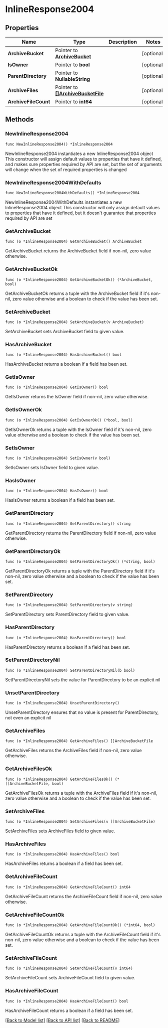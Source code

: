 # InlineResponse2004

## Properties

Name | Type | Description | Notes
------------ | ------------- | ------------- | -------------
**ArchiveBucket** | Pointer to [**ArchiveBucket**](archiveBucket.md) |  | [optional] 
**IsOwner** | Pointer to **bool** |  | [optional] 
**ParentDirectory** | Pointer to **NullableString** |  | [optional] 
**ArchiveFiles** | Pointer to [**[]ArchiveBucketFile**](ArchiveBucketFile.md) |  | [optional] 
**ArchiveFileCount** | Pointer to **int64** |  | [optional] 

## Methods

### NewInlineResponse2004

`func NewInlineResponse2004() *InlineResponse2004`

NewInlineResponse2004 instantiates a new InlineResponse2004 object
This constructor will assign default values to properties that have it defined,
and makes sure properties required by API are set, but the set of arguments
will change when the set of required properties is changed

### NewInlineResponse2004WithDefaults

`func NewInlineResponse2004WithDefaults() *InlineResponse2004`

NewInlineResponse2004WithDefaults instantiates a new InlineResponse2004 object
This constructor will only assign default values to properties that have it defined,
but it doesn't guarantee that properties required by API are set

### GetArchiveBucket

`func (o *InlineResponse2004) GetArchiveBucket() ArchiveBucket`

GetArchiveBucket returns the ArchiveBucket field if non-nil, zero value otherwise.

### GetArchiveBucketOk

`func (o *InlineResponse2004) GetArchiveBucketOk() (*ArchiveBucket, bool)`

GetArchiveBucketOk returns a tuple with the ArchiveBucket field if it's non-nil, zero value otherwise
and a boolean to check if the value has been set.

### SetArchiveBucket

`func (o *InlineResponse2004) SetArchiveBucket(v ArchiveBucket)`

SetArchiveBucket sets ArchiveBucket field to given value.

### HasArchiveBucket

`func (o *InlineResponse2004) HasArchiveBucket() bool`

HasArchiveBucket returns a boolean if a field has been set.

### GetIsOwner

`func (o *InlineResponse2004) GetIsOwner() bool`

GetIsOwner returns the IsOwner field if non-nil, zero value otherwise.

### GetIsOwnerOk

`func (o *InlineResponse2004) GetIsOwnerOk() (*bool, bool)`

GetIsOwnerOk returns a tuple with the IsOwner field if it's non-nil, zero value otherwise
and a boolean to check if the value has been set.

### SetIsOwner

`func (o *InlineResponse2004) SetIsOwner(v bool)`

SetIsOwner sets IsOwner field to given value.

### HasIsOwner

`func (o *InlineResponse2004) HasIsOwner() bool`

HasIsOwner returns a boolean if a field has been set.

### GetParentDirectory

`func (o *InlineResponse2004) GetParentDirectory() string`

GetParentDirectory returns the ParentDirectory field if non-nil, zero value otherwise.

### GetParentDirectoryOk

`func (o *InlineResponse2004) GetParentDirectoryOk() (*string, bool)`

GetParentDirectoryOk returns a tuple with the ParentDirectory field if it's non-nil, zero value otherwise
and a boolean to check if the value has been set.

### SetParentDirectory

`func (o *InlineResponse2004) SetParentDirectory(v string)`

SetParentDirectory sets ParentDirectory field to given value.

### HasParentDirectory

`func (o *InlineResponse2004) HasParentDirectory() bool`

HasParentDirectory returns a boolean if a field has been set.

### SetParentDirectoryNil

`func (o *InlineResponse2004) SetParentDirectoryNil(b bool)`

 SetParentDirectoryNil sets the value for ParentDirectory to be an explicit nil

### UnsetParentDirectory
`func (o *InlineResponse2004) UnsetParentDirectory()`

UnsetParentDirectory ensures that no value is present for ParentDirectory, not even an explicit nil
### GetArchiveFiles

`func (o *InlineResponse2004) GetArchiveFiles() []ArchiveBucketFile`

GetArchiveFiles returns the ArchiveFiles field if non-nil, zero value otherwise.

### GetArchiveFilesOk

`func (o *InlineResponse2004) GetArchiveFilesOk() (*[]ArchiveBucketFile, bool)`

GetArchiveFilesOk returns a tuple with the ArchiveFiles field if it's non-nil, zero value otherwise
and a boolean to check if the value has been set.

### SetArchiveFiles

`func (o *InlineResponse2004) SetArchiveFiles(v []ArchiveBucketFile)`

SetArchiveFiles sets ArchiveFiles field to given value.

### HasArchiveFiles

`func (o *InlineResponse2004) HasArchiveFiles() bool`

HasArchiveFiles returns a boolean if a field has been set.

### GetArchiveFileCount

`func (o *InlineResponse2004) GetArchiveFileCount() int64`

GetArchiveFileCount returns the ArchiveFileCount field if non-nil, zero value otherwise.

### GetArchiveFileCountOk

`func (o *InlineResponse2004) GetArchiveFileCountOk() (*int64, bool)`

GetArchiveFileCountOk returns a tuple with the ArchiveFileCount field if it's non-nil, zero value otherwise
and a boolean to check if the value has been set.

### SetArchiveFileCount

`func (o *InlineResponse2004) SetArchiveFileCount(v int64)`

SetArchiveFileCount sets ArchiveFileCount field to given value.

### HasArchiveFileCount

`func (o *InlineResponse2004) HasArchiveFileCount() bool`

HasArchiveFileCount returns a boolean if a field has been set.


[[Back to Model list]](../README.md#documentation-for-models) [[Back to API list]](../README.md#documentation-for-api-endpoints) [[Back to README]](../README.md)


